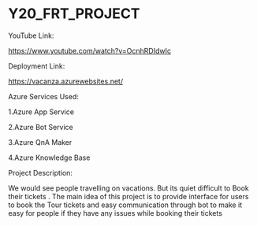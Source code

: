 # Y20_FRT_PROJECT

YouTube Link:

https://www.youtube.com/watch?v=OcnhRDIdwIc

Deployment Link:

https://vacanza.azurewebsites.net/

Azure Services Used:

1.Azure App Service

2.Azure Bot Service

3.Azure QnA Maker

4.Azure Knowledge Base

Project Description:

We would see people  travelling on vacations. But its quiet difficult to Book their tickets . The main idea of this project is to provide interface for users  to  book the Tour tickets and easy communication through bot to make it easy for people if they have any issues while booking their tickets
